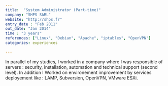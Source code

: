 ```yaml
---
title:  "System Administrator (Part-time)"
company: "SHPS SARL"
website: "http://shps.fr"
entry_date : "Feb 2011"
out_date: "Jan 2014"
time : "3 years"
references: ["Linux", "Debian", "Apache", "iptables", "OpenVPN"]
categories: experiences

---
```


In parallel of my studies, I worked in a company where I was responsible of 
servers : security, installation, automation and technical support (second 
level). In addition I Worked on environement improvement by services deployement
like : LAMP, Subversion, OpenVPN, VMware ESXi.
